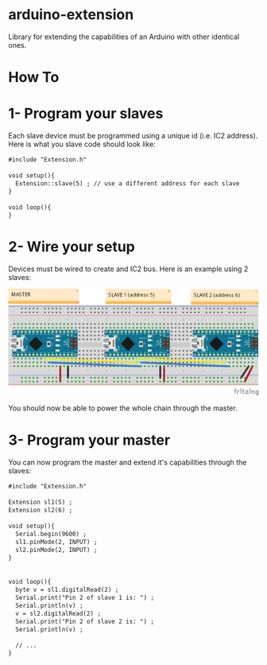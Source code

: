 # arduino-extension
Library for extending the capabilities of an Arduino with other identical ones. 

# How To #

# 1- Program your slaves #
Each slave device must be programmed using a unique id (i.e. IC2 address). Here is what you slave code should look like:

````
#include "Extension.h"

void setup(){
  Extension::slave(5) ; // use a different address for each slave
}

void loop(){  
}
````

# 2- Wire your setup
Devices must be wired to create and IC2 bus. Here is an example using 2 slaves:

![](./examples/Extension.png)

You should now be able to power the whole chain through the master.

# 3- Program your master
You can now program the master and extend it's capabilities through the slaves:
````
#include "Extension.h"

Extension sl1(5) ;
Extension sl2(6) ;

void setup(){
  Serial.begin(9600) ;
  sl1.pinMode(2, INPUT) ;
  sl2.pinMode(2, INPUT) ;
}


void loop(){
  byte v = sl1.digitalRead(2) ;
  Serial.print("Pin 2 of slave 1 is: ") ;
  Serial.println(v) ;
  v = sl2.digitalRead(2) ;
  Serial.print("Pin 2 of slave 2 is: ") ;
  Serial.println(v) ;
  
  // ...
}
````
